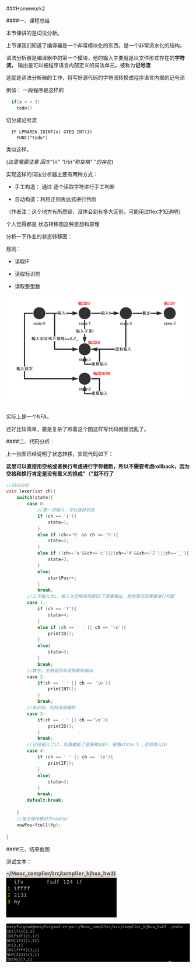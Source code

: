 ###Homework2

####一、课程总结

本节课讲的是词法分析。

上节课我们知道了编译器是一个非常模块化的东西，是一个非常流水化的结构。

词法分析器是编译器中的第一个模块，他的输入主要就是以文件形式存在的**字符流**，
输出是可以被程序语言内部定义的词法单元，被称为**记号流**

这就是词法分析器的工作，将写好源代码的字符流转换成程序语言内部的记号流

例如：
一段程序是这样的
``` c
  if(x > = 3)
    todo()
```
切分成记号流
```
  IF LPRAREN IDINT(x) GTEQ INT(3)
    FUNC("todo")
```
类似这样。

(*这里需要注意 回车"\n" "\r\n"和空格" "的存在*)

实现这样的词法分析器主要有两种方式：

- 手工构造： 通过 逐个读取字符进行手工判断

- 自动构造：利用正则表达式进行判断

（作者注：这个地方有所质疑，没体会到有多大区别，可能用过flex才知道吧）

个人觉得都是 状态转移图这种思想和原理

分析一下作业的状态转移图：

规则：

- 读取IF

- 读取标识符

- 读取整型数


![pic](https://raw.githubusercontent.com/easyforgood/Mooc_complier/master/pic/lab2/lab3.jpg)

实际上是一个NFA。

还好比较简单，要是复杂了照着这个图这样写代码就很混乱了。




####二、代码分析：

上一张图已经说明了状态转移，实现代码如下：

**这里可以直接用空格或者换行考虑进行字符截断，所以不需要考虑rollback，因为空格和换行肯定是没有意义的换成"（"就不行了**

```c
//词法分析
void lexer(int ch){
    switch(state){
        case 0:
            //第一次输入，可以选择状态
            if (ch == 'i'){
                state=1;
            }
            else if (ch>='0' && ch <= '9'){
                state=2;
            }
            else if ((ch>='a'&&ch<='z')||(ch>='A'&&ch<='Z')||ch=='_'){
                state=3;
            }
            else{
                startPos++;
            }
            break;
        //上次输入为i，输入为空格说明是ID了直接输出，其他情况还需要进行判断
        case 1:
            if (ch == 'f'){
                state=4;
            }
            else if (ch == ' ' || ch == '\n'){
                printID();
            }
            else{
                state=3;
            }
            break;
        //数字。空格或回车直接截断输出
        case 2:
            if(ch == ' ' || ch == '\n'){
                printINT();
            }
            break;
        //标识符。同样直接截断
        case 3:
            if(ch == ' ' || ch =='\n'){
                printID();
            }
            break;
        //已经输入了if，如果截断了直接输出IF，省略state:5 ,否则跳入ID
        case 4:
            if (ch == ' ' || ch == '\n'){
                printIF();
            }
            else{
                state=3;
            }
            break;
        default:break;

    }
    //每次操作都对齐nowPos
    nowPos=ftell(fp);

}
```

####三、结果截图

测试文本：

![pic](https://raw.githubusercontent.com/easyforgood/Mooc_complier/master/pic/lab2/lab2.jpg)

![pic](https://raw.githubusercontent.com/easyforgood/Mooc_complier/master/pic/lab2/lab1.jpg)




